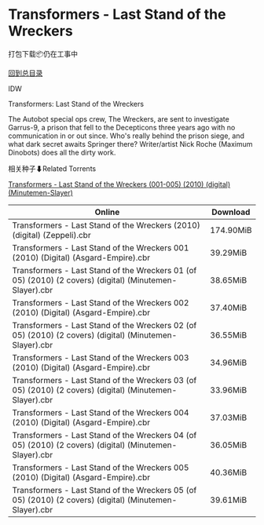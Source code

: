 # Transformers - Last Stand of the Wreckers

打包下载📦仍在工事中

[回到总目录](/Catalogs.md)

IDW

Transformers: Last Stand of the Wreckers

 The Autobot special ops crew, The Wreckers, are sent to investigate Garrus-9, a prison that fell to the Decepticons three years ago with no communication in or out since. Who's really behind the prison siege, and what dark secret awaits Springer there? Writer/artist Nick Roche (Maximum Dinobots) does all the dirty work.





相关种子⬇Related Torrents

[Transformers - Last Stand of the Wreckers (001-005) (2010) (digital) (Minutemen-Slayer)](https://github.com/alicewish/markdown/blob/master/torrent/Transformers---Last-Stand-of-the-Wreckers--001-005---2010---digital---Minutemen-Slayer.md)

Online | Download
--- | ---
Transformers - Last Stand of the Wreckers (2010) (digital) (Zeppeli).cbr | 174.90MiB
Transformers - Last Stand of the Wreckers 001 (2010) (Digital) (Asgard-Empire).cbr | 39.29MiB
Transformers - Last Stand of the Wreckers 01 (of 05) (2010) (2 covers) (digital) (Minutemen-Slayer).cbr | 38.65MiB
Transformers - Last Stand of the Wreckers 002 (2010) (Digital) (Asgard-Empire).cbr | 37.40MiB
Transformers - Last Stand of the Wreckers 02 (of 05) (2010) (2 covers) (digital) (Minutemen-Slayer).cbr | 36.55MiB
Transformers - Last Stand of the Wreckers 003 (2010) (Digital) (Asgard-Empire).cbr | 34.96MiB
Transformers - Last Stand of the Wreckers 03 (of 05) (2010) (2 covers) (digital) (Minutemen-Slayer).cbr | 33.96MiB
Transformers - Last Stand of the Wreckers 004 (2010) (Digital) (Asgard-Empire).cbr | 37.03MiB
Transformers - Last Stand of the Wreckers 04 (of 05) (2010) (2 covers) (digital) (Minutemen-Slayer).cbr | 36.05MiB
Transformers - Last Stand of the Wreckers 005 (2010) (Digital) (Asgard-Empire).cbr | 40.36MiB
Transformers - Last Stand of the Wreckers 05 (of 05) (2010) (2 covers) (digital) (Minutemen-Slayer).cbr | 39.61MiB